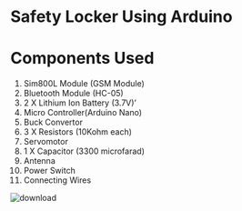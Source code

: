 # Safety Locker Using Arduino
# Components Used
1.  Sim800L Module (GSM Module)
2.	Bluetooth Module (HC-05)
3.	2 X Lithium Ion Battery (3.7V)’
4.	Micro Controller(Arduino Nano)
5.	Buck Convertor
6.	3 X Resistors (10Kohm each)
7.	Servomotor
8.	1 X Capacitor (3300 microfarad)
9.	Antenna
10.	Power Switch
11.	Connecting Wires


![download](https://github.com/user-attachments/assets/5f4c39a8-3494-4425-9426-b410da162d47)
